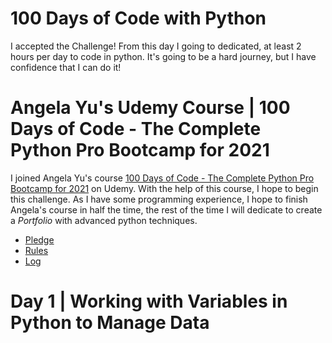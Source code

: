 # 100 Days of Code with Python
I accepted the Challenge! From this day I going to dedicated, at least 2 hours per day to code in python. It's going to be a hard journey, but I have confidence that I can do it!


# Angela Yu's Udemy Course | 100 Days of Code - The Complete Python Pro Bootcamp for 2021

I joined Angela Yu's course [100 Days of Code - The Complete Python Pro Bootcamp for 2021](https://www.udemy.com/course/100-days-of-code/) on Udemy. With the help of this course, I hope to begin this challenge. As I have some programming experience, I hope to finish Angela's course in half the time, the rest of the time I will dedicate to create a *Portfolio* with advanced python techniques.

* [Pledge](Pledge.md)
* [Rules](Rules.md)
* [Log](Log.md)



# Day 1 | Working with Variables in Python to Manage Data

